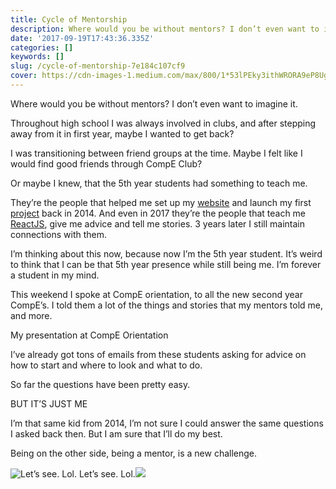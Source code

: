 ```yaml
---
title: Cycle of Mentorship
description: Where would you be without mentors? I don’t even want to imagine it.
date: '2017-09-19T17:43:36.335Z'
categories: []
keywords: []
slug: /cycle-of-mentorship-7e184c107cf9
cover: https://cdn-images-1.medium.com/max/800/1*53lPEky3ithWRORA9eP8Ug.png
---
```


Where would you be without mentors? I don’t even want to imagine it.

Throughout high school I was always involved in clubs, and after stepping away from it in first year, maybe I wanted to get back?

I was transitioning between friend groups at the time. Maybe I felt like I would find good friends through CompE Club?

Or maybe I knew, that the 5th year students had something to teach me.

They’re the people that helped me set up my [website](http://www.arjunkalburgi.com) and launch my first [project](https://connectfour275.herokuapp.com/) back in 2014. And even in 2017 they’re the people that teach me [ReactJS](https://github.com/askalburgi/tick-tack-toe), give me advice and tell me stories. 3 years later I still maintain connections with them.

I’m thinking about this now, because now I’m the 5th year student. It’s weird to think that I can be that 5th year presence while still being me. I’m forever a student in my mind.

This weekend I spoke at CompE orientation, to all the new second year CompE’s. I told them a lot of the things and stories that my mentors told me, and more.

My presentation at CompE Orientation

I’ve already got tons of emails from these students asking for advice on how to start and where to look and what to do.

So far the questions have been pretty easy.

BUT IT’S JUST ME

I’m that same kid from 2014, I’m not sure I could answer the same questions I asked back then. But I am sure that I’ll do my best.

Being on the other side, being a mentor, is a new challenge.

![Let’s see. Lol.]()
Let’s see. Lol.![](https://cdn-images-1.medium.com/max/800/1*k3x4eNfGaG54H9skwyKeSA.png)